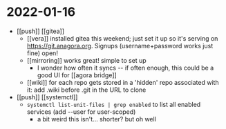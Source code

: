# 2022-01-16

- [[push]] [[gitea]]
  - [[vera]] installed gitea this weekend; just set it up so it's serving on https://git.anagora.org. Signups (username+password works just fine) open!
  - [[mirroring]] works great! simple to set up
    - I wonder how often it syncs -- if often enough, this could be a good UI for [[agora bridge]]
  - [[wiki]] for each repo gets stored in a 'hidden' repo associated with it: add .wiki before .git in the URL to clone
- [[push]] [[systemctl]]
  - `systemctl list-unit-files | grep enabled` to list all enabled services (add --user for user-scoped)
    - a bit weird this isn't... shorter? but oh well